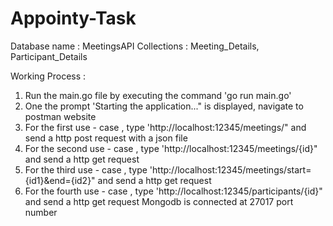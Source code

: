 # Appointy-Task

Database name : MeetingsAPI
Collections : Meeting_Details, Participant_Details

Working Process : 
1. Run the main.go file by executing the command 'go run main.go'
2. One the prompt 'Starting the application..." is displayed, navigate to postman website
3. For the first use - case , type 'http://localhost:12345/meetings/" and send a http post request with a json file
4. For the second use - case , type 'http://localhost:12345/meetings/{id}" and send a http get request 
5. For the third use - case , type 'http://localhost:12345/meetings/start={id1}&end={id2}" and send a http get request
6. For the fourth use - case , type 'http://localhost:12345/participants/{id}" and send a http get request
Mongodb is connected at 27017 port number
